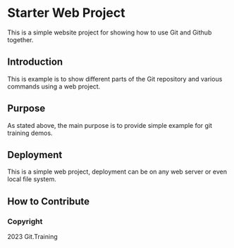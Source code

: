 # Starter Web Project

This is a simple website project for 
showing how to use Git and Github together. 
## Introduction

This is example is to show different parts
of the Git repository and various commands 
using a web project.

## Purpose

As stated above, the main purpose is to
provide simple example for git training demos.

## Deployment 

This is a simple web project, deployment 
can be on any web server or even local file system.

## How to Contribute

### Copyright 

2023 Git.Training 